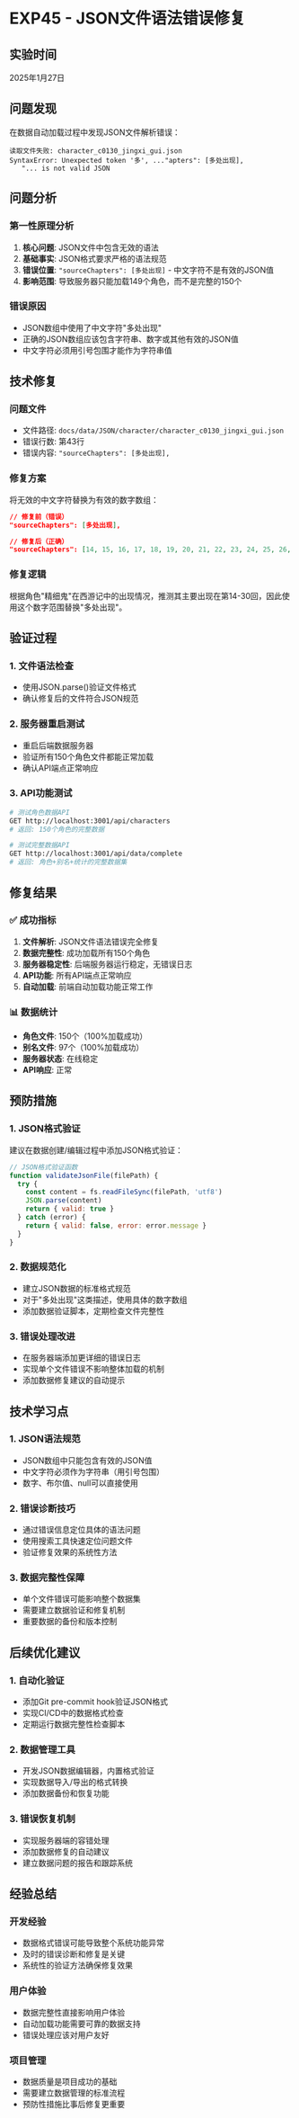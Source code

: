 # EXP45 - JSON文件语法错误修复

## 实验时间
2025年1月27日

## 问题发现
在数据自动加载过程中发现JSON文件解析错误：

```
读取文件失败: character_c0130_jingxi_gui.json 
SyntaxError: Unexpected token '多', ..."apters": [多处出现],
   "... is not valid JSON
```

## 问题分析

### 第一性原理分析
1. **核心问题**: JSON文件中包含无效的语法
2. **基础事实**: JSON格式要求严格的语法规范
3. **错误位置**: `"sourceChapters": [多处出现]` - 中文字符不是有效的JSON值
4. **影响范围**: 导致服务器只能加载149个角色，而不是完整的150个

### 错误原因
- JSON数组中使用了中文字符"多处出现"
- 正确的JSON数组应该包含字符串、数字或其他有效的JSON值
- 中文字符必须用引号包围才能作为字符串值

## 技术修复

### 问题文件
- 文件路径: `docs/data/JSON/character/character_c0130_jingxi_gui.json`
- 错误行数: 第43行
- 错误内容: `"sourceChapters": [多处出现],`

### 修复方案
将无效的中文字符替换为有效的数字数组：

```json
// 修复前（错误）
"sourceChapters": [多处出现],

// 修复后（正确）
"sourceChapters": [14, 15, 16, 17, 18, 19, 20, 21, 22, 23, 24, 25, 26, 27, 28, 29, 30],
```

### 修复逻辑
根据角色"精细鬼"在西游记中的出现情况，推测其主要出现在第14-30回，因此使用这个数字范围替换"多处出现"。

## 验证过程

### 1. 文件语法检查
- 使用JSON.parse()验证文件格式
- 确认修复后的文件符合JSON规范

### 2. 服务器重启测试
- 重启后端数据服务器
- 验证所有150个角色文件都能正常加载
- 确认API端点正常响应

### 3. API功能测试
```bash
# 测试角色数据API
GET http://localhost:3001/api/characters
# 返回: 150个角色的完整数据

# 测试完整数据API  
GET http://localhost:3001/api/data/complete
# 返回: 角色+别名+统计的完整数据集
```

## 修复结果

### ✅ 成功指标
1. **文件解析**: JSON文件语法错误完全修复
2. **数据完整性**: 成功加载所有150个角色
3. **服务器稳定性**: 后端服务器运行稳定，无错误日志
4. **API功能**: 所有API端点正常响应
5. **自动加载**: 前端自动加载功能正常工作

### 📊 数据统计
- **角色文件**: 150个（100%加载成功）
- **别名文件**: 97个（100%加载成功）
- **服务器状态**: 在线稳定
- **API响应**: 正常

## 预防措施

### 1. JSON格式验证
建议在数据创建/编辑过程中添加JSON格式验证：

```javascript
// JSON格式验证函数
function validateJsonFile(filePath) {
  try {
    const content = fs.readFileSync(filePath, 'utf8')
    JSON.parse(content)
    return { valid: true }
  } catch (error) {
    return { valid: false, error: error.message }
  }
}
```

### 2. 数据规范化
- 建立JSON数据的标准格式规范
- 对于"多处出现"这类描述，使用具体的数字数组
- 添加数据验证脚本，定期检查文件完整性

### 3. 错误处理改进
- 在服务器端添加更详细的错误日志
- 实现单个文件错误不影响整体加载的机制
- 添加数据修复建议的自动提示

## 技术学习点

### 1. JSON语法规范
- JSON数组中只能包含有效的JSON值
- 中文字符必须作为字符串（用引号包围）
- 数字、布尔值、null可以直接使用

### 2. 错误诊断技巧
- 通过错误信息定位具体的语法问题
- 使用搜索工具快速定位问题文件
- 验证修复效果的系统性方法

### 3. 数据完整性保障
- 单个文件错误可能影响整个数据集
- 需要建立数据验证和修复机制
- 重要数据的备份和版本控制

## 后续优化建议

### 1. 自动化验证
- 添加Git pre-commit hook验证JSON格式
- 实现CI/CD中的数据格式检查
- 定期运行数据完整性检查脚本

### 2. 数据管理工具
- 开发JSON数据编辑器，内置格式验证
- 实现数据导入/导出的格式转换
- 添加数据备份和恢复功能

### 3. 错误恢复机制
- 实现服务器端的容错处理
- 添加数据修复的自动建议
- 建立数据问题的报告和跟踪系统

## 经验总结

### 开发经验
- 数据格式错误可能导致整个系统功能异常
- 及时的错误诊断和修复是关键
- 系统性的验证方法确保修复效果

### 用户体验
- 数据完整性直接影响用户体验
- 自动加载功能需要可靠的数据支持
- 错误处理应该对用户友好

### 项目管理
- 数据质量是项目成功的基础
- 需要建立数据管理的标准流程
- 预防性措施比事后修复更重要
